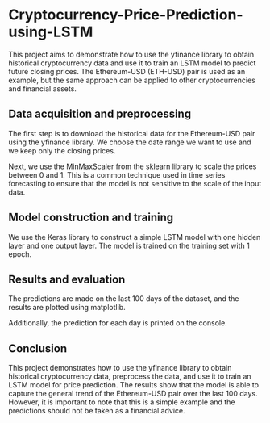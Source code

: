 # Cryptocurrency-Price-Prediction-using-LSTM
This project aims to demonstrate how to use the yfinance library to obtain historical cryptocurrency data and use it to train an LSTM model to predict future closing prices. The Ethereum-USD (ETH-USD) pair is used as an example, but the same approach can be applied to other cryptocurrencies and financial assets.

## Data acquisition and preprocessing
The first step is to download the historical data for the Ethereum-USD pair using the yfinance library. We choose the date range we want to use and we keep only the closing prices.

Next, we use the MinMaxScaler from the sklearn library to scale the prices between 0 and 1. This is a common technique used in time series forecasting to ensure that the model is not sensitive to the scale of the input data.

## Model construction and training
We use the Keras library to construct a simple LSTM model with one hidden layer and one output layer. The model is trained on the training set with 1 epoch.

## Results and evaluation
The predictions are made on the last 100 days of the dataset, and the results are plotted using matplotlib.

Additionally, the prediction for each day is printed on the console.

## Conclusion
This project demonstrates how to use the yfinance library to obtain historical cryptocurrency data, preprocess the data, and use it to train an LSTM model for price prediction. The results show that the model is able to capture the general trend of the Ethereum-USD pair over the last 100 days. However, it is important to note that this is a simple example and the predictions should not be taken as a financial advice.
